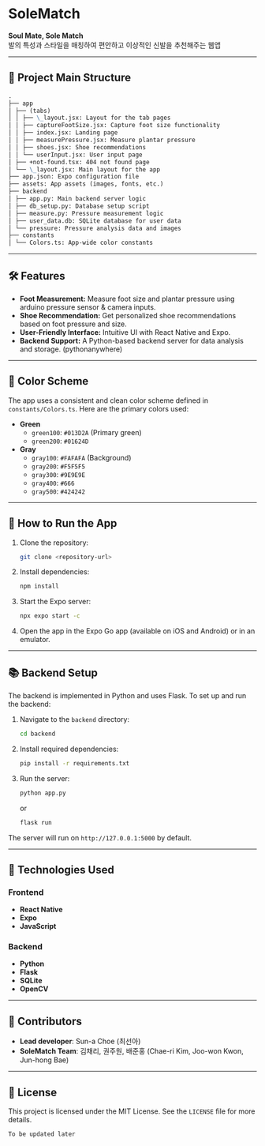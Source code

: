# SoleMatch

**Soul Mate, Sole Match**  
발의 특성과 스타일을 매칭하여 편안하고 이상적인 신발을 추천해주는 웹앱

---

## 📂 Project Main Structure

```markdown
.
├── app
│ ├── (tabs)
│ │ ├── \_layout.jsx: Layout for the tab pages
│ │ ├── captureFootSize.jsx: Capture foot size functionality
│ │ ├── index.jsx: Landing page
│ │ ├── measurePressure.jsx: Measure plantar pressure
│ │ ├── shoes.jsx: Shoe recommendations
│ │ └── userInput.jsx: User input page
│ ├── +not-found.tsx: 404 not found page
│ └── \_layout.jsx: Main layout for the app
├── app.json: Expo configuration file
├── assets: App assets (images, fonts, etc.)
├── backend
│ ├── app.py: Main backend server logic
│ ├── db_setup.py: Database setup script
│ ├── measure.py: Pressure measurement logic
│ ├── user_data.db: SQLite database for user data
│ └── pressure: Pressure analysis data and images
├── constants
│ └── Colors.ts: App-wide color constants
```

---

## 🛠️ Features

- **Foot Measurement:** Measure foot size and plantar pressure using arduino pressure sensor & camera inputs.
- **Shoe Recommendation:** Get personalized shoe recommendations based on foot pressure and size.
- **User-Friendly Interface:** Intuitive UI with React Native and Expo.
- **Backend Support:** A Python-based backend server for data analysis and storage. (pythonanywhere)

---

## 🎨 Color Scheme

The app uses a consistent and clean color scheme defined in `constants/Colors.ts`.
Here are the primary colors used:

- **Green**
  - `green100`: `#013D2A` (Primary green)
  - `green200`: `#01624D`
- **Gray**
  - `gray100`: `#FAFAFA` (Background)
  - `gray200`: `#F5F5F5`
  - `gray300`: `#9E9E9E`
  - `gray400`: `#666`
  - `gray500`: `#424242`

---

## 🚀 How to Run the App

1. Clone the repository:

   ```bash
   git clone <repository-url>
   ```

2. Install dependencies:

   ```bash
   npm install
   ```

3. Start the Expo server:

   ```bash
   npx expo start -c
   ```

4. Open the app in the Expo Go app (available on iOS and Android) or in an emulator.

---

## 📚 Backend Setup

The backend is implemented in Python and uses Flask. To set up and run the backend:

1. Navigate to the `backend` directory:

   ```bash
   cd backend
   ```

2. Install required dependencies:

   ```bash
   pip install -r requirements.txt
   ```

3. Run the server:
   ```bash
   python app.py
   ```
   or
   ```bash
   flask run
   ```

The server will run on `http://127.0.0.1:5000` by default.

---

## 🧩 Technologies Used

### Frontend

- **React Native**
- **Expo**
- **JavaScript**

### Backend

- **Python**
- **Flask**
- **SQLite**
- **OpenCV**

---

## 🤝 Contributors

- **Lead developer**: Sun-a Choe (최선아)
- **SoleMatch Team**: 김채리, 권주원, 배준홍 (Chae-ri Kim, Joo-won Kwon, Jun-hong Bae)

---

## 📄 License

This project is licensed under the MIT License. See the `LICENSE` file for more details.

```
To be updated later
```
